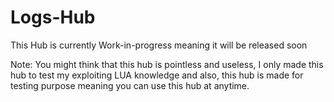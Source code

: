 # Logs-Hub
This Hub is currently Work-in-progress meaning it will be released soon


Note: You might think that this hub is pointless and useless, I only made this hub to test my exploiting LUA knowledge
and also, this hub is made for testing purpose meaning you can use this hub at anytime.

